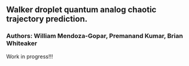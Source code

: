 ## Walker droplet quantum analog chaotic trajectory prediction.
### Authors: William Mendoza-Gopar, Premanand Kumar, Brian Whiteaker
Work in progress!!!
